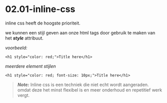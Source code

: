 <link rel="stylesheet" href="../../templates/main.css"></link>

# 02.01-inline-css

inline css heeft de hoogste prioriteit.

we kunnen een stijl geven aan onze html tags door gebruik te maken van het ***style*** attribuut.

*voorbeeld:*
```
<h1 style="color: red;">Title here</h1>
```

*meerdere element stijlen*
```
<h1 style="color: red; font-size: 10px;">Title here</h1>
```

>***Note:*** Inline css is een techniek die niet echt wordt aangeraden. omdat deze het minst flexibel is en meer onderhoud en repetitief werk vergt.